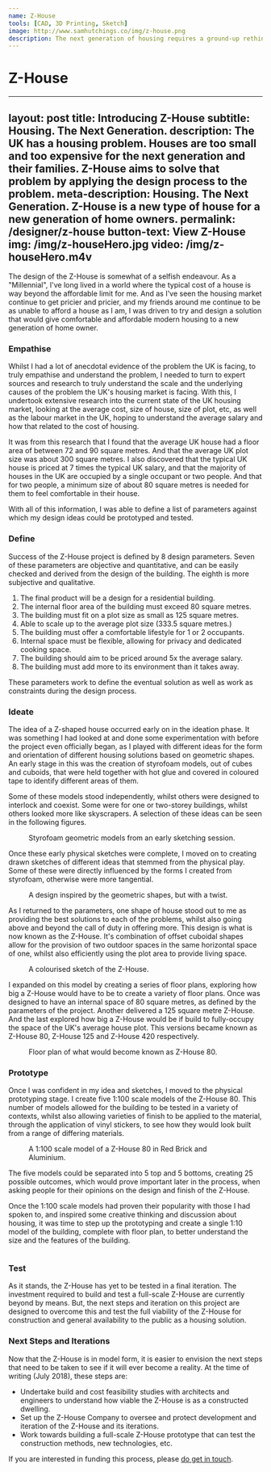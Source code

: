 ```yaml
---
name: Z-House
tools: [CAD, 3D Printing, Sketch]
image: http://www.samhutchings.co/img/z-house.png
description: The next generation of housing requires a ground-up rethink of how our homes are designed and built.
---
```


# Z-House

---
layout: post
title: Introducing Z-House
subtitle: Housing. The Next Generation.
description: The UK has a housing problem. Houses are too small and too expensive for the next generation and their families. Z-House aims to solve that problem by applying the design process to the problem.
meta-description: Housing. The Next Generation. Z-House is a new type of house for a new generation of home owners.
permalink: /designer/z-house
button-text: View Z-House
img: /img/z-houseHero.jpg
video: /img/z-houseHero.m4v
---

The design of the Z-House is somewhat of a selfish endeavour. As a "Millennial", I've long lived in a world where the typical cost of a house is way beyond the affordable limit for me. And as I've seen the housing market continue to get pricier and pricier, and my friends around me continue to be as unable to afford a house as I am, I was driven to try and design a solution that would give comfortable and affordable modern housing to a new generation of home owner.

### Empathise

Whilst I had a lot of anecdotal evidence of the problem the UK is facing, to truly empathise and understand the problem, I needed to turn to expert sources and research to truly understand the scale and the underlying causes of the problem the UK's housing market is facing. With this, I undertook extensive research into the current state of the UK housing market, looking at the average cost, size of house, size of plot, etc, as well as the labour market in the UK, hoping to understand the average salary and how that related to the cost of housing.

It was from this research that I found that the average UK house had a floor area of between 72 and 90 square metres. And that the average UK plot size was about 300 square metres. I also discovered that the typical UK house is priced at 7 times the typical UK salary, and that the majority of houses in the UK are occupied by a single occupant or two people. And that for two people, a minimum size of about 80 square metres is needed for them to feel comfortable in their house.

With all of this information, I was able to define a list of parameters against which my design ideas could be prototyped and tested.

### Define

Success of the Z-House project is defined by 8 design parameters. Seven of these parameters are objective and quantitative, and can be easily checked and derived from the design of the building. The eighth is more subjective and qualitative.

1. The final product will be a design for a residential building.
2. The internal floor area of the building must exceed 80 square metres.
3. The building must fit on a plot size as small as 125 square metres.
4. Able to scale up to the average plot size (333.5 square metres.)
5. The building must offer a comfortable lifestyle for 1 or 2 occupants.
6. Internal space must be flexible, allowing for privacy and dedicated cooking space.
7. The building should aim to be priced around 5x the average salary.
8. The building must add more to its environment than it takes away. 

These parameters work to define the eventual solution as well as work as constraints during the design process.

### Ideate

The idea of a Z-shaped house occurred early on in the ideation phase. It was something I had looked at and done some experimentation with before the project even officially began, as I played with different ideas for the form and orientation of different housing solutions based on geometric shapes. An early stage in this was the creation of styrofoam models, out of cubes and cuboids, that were held together with hot glue and covered in coloured tape to identify different areas of them.

Some of these models stood independently, whilst others were designed to interlock and coexist. Some were for one or two-storey buildings, whilst others looked more like skyscrapers. A selection of these ideas can be seen in the following figures.

<figure>
  <img src="">
  <figcaption>Styrofoam geometric models from an early sketching session.</figcaption>
</figure>

Once these early physical sketches were complete, I moved on to creating drawn sketches of different ideas that stemmed from the physical play. Some of these were directly influenced by the forms I created from styrofoam, otherwise were more tangential.

<figure>
  <img src="">
  <figcaption>A design inspired by the geometric shapes, but with a twist.</figcaption>
</figure>

As I returned to the parameters, one shape of house stood out to me as providing the best solutions to each of the problems, whilst also going above and beyond the call of duty in offering more. This design is what is now known as the Z-House. It's combination of offset cuboidal shapes allow for the provision of two outdoor spaces in the same horizontal space of one, whilst also efficiently using the plot area to provide living space.

<figure>
  <img src="">
  <figcaption>A colourised sketch of the Z-House.</figcaption>
</figure>

I expanded on this model by creating a series of floor plans, exploring how big a Z-House would have to be to create a variety of floor plans. Once was designed to have an internal space of 80 square metres, as defined by the parameters of the project. Another delivered a 125 square metre Z-House. And the last explored how big a Z-House would be if build to fully-occupy the space of the UK's average house plot. This versions became known as Z-House 80, Z-House 125 and Z-House 420 respectively.

<figure>
  <img src="">
  <figcaption>Floor plan of what would become known as Z-House 80.</figcaption>
</figure>

### Prototype

Once I was confident in my idea and sketches, I moved to the physical prototyping stage. I create five 1:100 scale models of the Z-House 80. This number of models allowed for the building to be tested in a variety of contexts, whilst also allowing varieties of finish to be applied to the material, through the application of vinyl stickers, to see how they would look built from a range of differing materials.

<figure>
  <img src="">
  <figcaption>A 1:100 scale model of a Z-House 80 in Red Brick and Aluminium.</figcaption>
</figure>

The five models could be separated into 5 top and 5 bottoms, creating 25 possible outcomes, which would prove important later in the process, when asking people for their opinions on the design and finish of the Z-House.

Once the 1:100 scale models had proven their popularity with those I had spoken to, and inspired some creative thinking and discussion about housing, it was time to step up the prototyping and create a single 1:10 model of the building, complete with floor plan, to better understand the size and the features of the building.

<figure>
  <img src="">
  <figcaption></figcaption>
</figure>

### Test

As it stands, the Z-House has yet to be tested in a final iteration. The investment required to build and test a full-scale Z-House are currently beyond by means. But, the next steps and iteration on this project are designed to overcome this and test the full viability of the Z-House for construction and general availability to the public as a housing solution.

### Next Steps and Iterations

Now that the Z-House is in model form, it is easier to envision the next steps that need to be taken to see if it will ever become a reality. At the time of writing (July 2018), these steps are:

- Undertake build and cost feasibility studies with architects and engineers to understand how viable the Z-House is as a constructed dwelling.
- Set up the Z-House Company to oversee and protect development and iteration of the Z-House and its iterations.
- Work towards building a full-scale Z-House prototype that can test the construction methods, new technologies, etc.

If you are interested in funding this process, please <a href="mailto:hi@samhutchings.co?subject=Let's talk about Z-House">do get in touch</a>.
